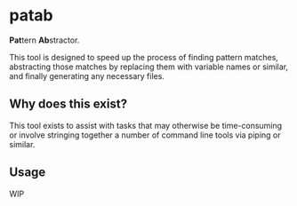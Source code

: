 # patab 
**Pat**tern **Ab**stractor.

This tool is designed to speed up the process of finding pattern matches, abstracting those matches by replacing them with variable names or similar, and finally generating any necessary files.

## Why does this exist?
This tool exists to assist with tasks that may otherwise be time-consuming or involve stringing together a number of command line tools via piping or similar.

## Usage
WIP
